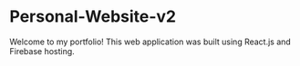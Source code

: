 # Personal-Website-v2
Welcome to my portfolio! This web application was built using React.js and Firebase hosting.
